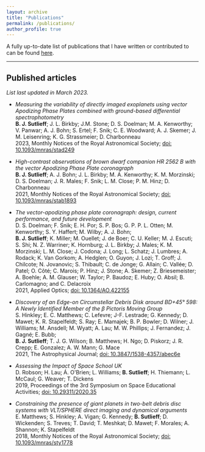 ```yaml
---
layout: archive
title: "Publications"
permalink: /publications/
author_profile: true
---
```


A fully up-to-date list of publications that I have written or contributed to can be found [here](https://ui.adsabs.harvard.edu/search/q=orcid%3A0000-0002-9962-132X&sort=date%20desc%2C%20bibcode%20desc&p_=0).

******
<h2>Published articles</h2>

*List last updated in March 2023.*

* *Measuring the variability of directly imaged exoplanets using vector Apodizing Phase Plates combined with ground-based differential spectrophotometry*  
  **B. J. Sutlieff**; J. L. Birkby; J.M. Stone; D. S. Doelman; M. A. Kenworthy; V. Panwar; A. J. Bohn; S. Ertel; F. Snik; C. E. Woodward; A. J. Skemer; J. M. Leisenring; K. G. Strassmeier; D. Charbonneau<br />
 2023, Monthly Notices of the Royal Astronomical Society; [doi:
    10.1093/mnras/stad249](https://ui.adsabs.harvard.edu/abs/2023MNRAS.tmp..270S/abstract)

* *High-contrast observations of brown dwarf companion HR 2562 B with the vector Apodizing Phase Plate coronagraph*  
  **B. J. Sutlieff**; A. J. Bohn;  J. L. Birkby; M. A. Kenworthy; K. M. Morzinski; D. S. Doelman; J. R. Males; F. Snik; L. M. Close; P. M. Hinz;
  D. Charbonneau<br />
 2021, Monthly Notices of the Royal Astronomical Society; [doi:
    10.1093/mnras/stab1893](https://ui.adsabs.harvard.edu/abs/2021MNRAS.506.3224S/abstract)

* *The vector-apodizing phase plate coronagraph: design, current performance, and future development*  
  D. S. Doelman; F. Snik; E. H. Por; S. P. Bos; G. P. P. L. Otten; M. Kenworthy; S. Y. Haffert; M. Wilby; A. J. Bohn;<br />**B. J. Sutlieff**; K. Miller; M. Ouellet; J. de Boer; C. U. Keller; M. J. Escuti; S. Shi; N. Z. Warriner; K. Hornburg; J. L. Birkby; J. Males; K. M. Morzinski; L. M. Close; J. Codona; J. Long; L. Schatz; J. Lumbres; A. Rodack; K. Van Gorkom; A. Hedglen; O. Guyon; J. Lozi; T. Groff; J. Chilcote; N. Jovanovic; S. Thibault; C. de Jonge; G. Allain; C. Vallée; D. Patel; O. Côté; C. Marois; P. Hinz; J. Stone; A. Skemer; Z. Briesemeister; A. Boehle; A. M. Glauser; W. Taylor; P. Baudoz; E. Huby; O. Absil; B. Carlomagno; and C. Delacroix<br />
   2021, Applied Optics; [doi:
    10.1364/AO.422155](https://ui.adsabs.harvard.edu/abs/2021ApOpt..60D..52D/abstract)

* *Discovery of an Edge-on Circumstellar Debris Disk around BD+45° 598: A Newly Identified Member of the β Pictoris Moving Group*  
  S. Hinkley; E. C. Matthews; C. Lefevre;  J-F. Lestrade; G. Kennedy; D. Mawet; K. R. Stapelfeldt; S. Ray; E. Mamajek; B. P. Bowler; D. Wilner;
  J. Williams; M. Ansdell; M. Wyatt; A. Lau; M. W. Phillips; J. Fernandez; J. Gagn&#233;; E. Bubb;<br />**B. J. Sutlieff**; T. J. G. Wilson; B. Matthews; H. Ngo; D. Piskorz; J. R. Crepp; E. Gonzalez; A. W. Mann; G. Mace<br />
   2021, The Astrophysical Journal; [doi:
    10.3847/1538-4357/abec6e](https://ui.adsabs.harvard.edu/abs/2021ApJ...912..115H/abstract)

* *Assessing the Impact of Space School UK*  
  D. Robson; H. Lau;  &Aacute;. O'Brien; L. Williams; **B. Sutlieff**; H. Thiemann; L. McCaul; G. Weaver; T. Dickens<br />
 2019, Proceedings of the 3rd Symposium on Space Educational Activities; [doi:
    10.29311/2020.35](https://ui.adsabs.harvard.edu/abs/2020arXiv200606680R/abstract)

* *Constraining the presence of giant planets in two-belt debris disc systems with VLT/SPHERE direct imaging and dynamical arguments*  
  E. Matthews; S. Hinkley;  A. Vigan; G. Kennedy; **B. Sutlieff**; D. Wickenden; S. Treves; T. David; T. Meshkat; D. Mawet;
  F. Morales; A. Shannon; K. Stapelfeldt<br />
 2018, Monthly Notices of the Royal Astronomical Society; [doi:
    10.1093/mnras/sty1778](https://ui.adsabs.harvard.edu/abs/2018MNRAS.480.2757M/abstract)

<!---
{% if author.googlescholar %}
  You can also find my articles on <u><a href="{{author.googlescholar}}">my Google Scholar profile</a>.</u>
{% endif %}
{% include base_path %}
{% for post in site.publications reversed %}
  {% include archive-single.html %}
{% endfor %}
--->
